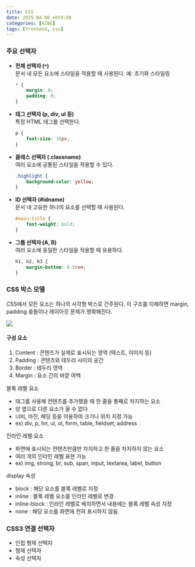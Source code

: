 ```yaml
---
title: CSS
date: 2025-04-08 +019:00
categories: [AIBE]
tags: [frontend, css]
---
```


### 주요 선택자


- **전체 선택자 (`*`)**  
    문서 내 모든 요소에 스타일을 적용할 때 사용된다. 예: 초기화 스타일링
    ```css
    * {
        margin: 0;
        padding: 0;
    }
    ```

- **태그 선택자 (p, div, ul 등)**  
    특정 HTML 태그를 선택한다.
    ```css
    p {
        font-size: 16px;
    }
    ```

- **클래스 선택자 (.classname)**  
    여러 요소에 공통된 스타일을 적용할 수 있다.
    ```css
    .highlight {
        background-color: yellow;
    }
    ```

- **ID 선택자 (#idname)**  
    문서 내 고유한 하나의 요소를 선택할 때 사용된다.
    ```css
    #main-title {
        font-weight: bold;
    }
    ```

- **그룹 선택자 (A, B)**  
    여러 요소에 동일한 스타일을 적용할 때 유용하다.
    ```css
    h1, h2, h3 {
        margin-bottom: 0.5rem;
    }
    ```

### CSS 박스 모델

CSS에서 모든 요소는 하나의 사각형 박스로 간주된다. 
이 구조를 이해하면 margin, padding 충돌이나 레이아웃 문제가 명확해진다.

![](https://img1.daumcdn.net/thumb/R1280x0/?scode=mtistory2&fname=https%3A%2F%2Fblog.kakaocdn.net%2Fdn%2FQnv9T%2Fbtr3ofNlsnP%2FTJISoH0XmTL7KeHFuXFG7K%2Fimg.png)

#### 구성 요소

1.	Content : 콘텐츠가 실제로 표시되는 영역 (텍스트, 이미지 등)
2.	Padding : 콘텐츠와 테두리 사이의 공간
3.	Border : 테두리 영역
4.	Margin : 요소 간의 바깥 여백

블록 레벨 요소
- 태그를 사용해 컨텐츠를 추가했을 때 한 줄을 통째로 차지하는 요소
- 양 옆으로 다른 요소가 올 수 없다
- 너비, 마진, 패딩 등을 이용하여 크기나 위치 지정 가능
- ex) div, p, hn, ul, ol, form, table, fieldset, address

인라인 레벨 요소
- 화면에 표시되는 컨텐츠만큼만 차지하고 한 줄을 차지하지 않는 요소
- 여러 개의 인라인 레벨 표현 가능
- ex) img, strong, br, sub, span, input, textarea, label, button

display 속성
- block : 해당 요소를 블록 레벨로 지정
- inline : 블록 레벨 요소를 인라인 레벨로 변경
- inline-block : 인라인 레벨로 배치하면서 내용에는 블록 레벨 속성 지정
- none : 해당 요소를 화면에 전혀 표시하지 않음

### CSS3 연결 선택자

- 인접 형제 선택자
- 형제 선택자
- 속성 선택자